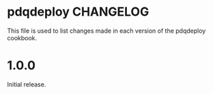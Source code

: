 # pdqdeploy CHANGELOG

This file is used to list changes made in each version of the pdqdeploy cookbook.

# 1.0.0

Initial release.

